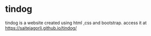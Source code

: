 # tindog
tindog is a website created using html ,css and bootstrap.
access it at https://saitejagorli.github.io/tindog/
